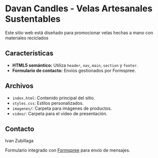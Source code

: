 # Davan Candles - Velas Artesanales Sustentables

Este sitio web está diseñado para promocionar velas hechas a mano con materiales reciclados

## Características

- **HTML5 semántico:** Utiliza `header`, `nav`, `main`, `section` y `footer`.
- **Formulario de contacto:** Envíos gestionados por Formspree.

## Archivos

- `index.html`: Contenido principal del sitio.
- `styles.css`: Estilos personalizados.
- `imagenes/`: Carpeta para imágenes de productos.
- `video/`: Carpeta para el video de presentación.

## Contacto
Ivan Zubillaga

Formulario integrado con [Formspree](https://formspree.io/) para envío de mensajes.
